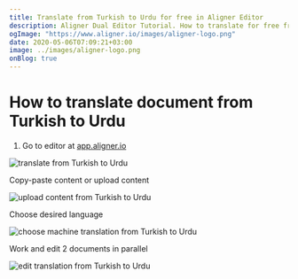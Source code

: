 ```yaml
---
title: Translate from Turkish to Urdu for free in Aligner Editor
description: Aligner Dual Editor Tutorial. How to translate for free from Turkish to Urdu. Aligner is multilingual document management platform. 
ogImage: "https://www.aligner.io/images/aligner-logo.png"
date: 2020-05-06T07:09:21+03:00
image: ../images/aligner-logo.png
onBlog: true
---
```


# How to translate document from Turkish to Urdu

1. Go to editor at [app.aligner.io](https://app.aligner.io "Aligner App web page")

![translate from Turkish to Urdu](../aligner-blank-editor.png "translate from Turkish to Urdu")

Copy-paste content or upload content

![upload content from Turkish to Urdu](../aligner-uploaded-document.png "upload content from Turkish to Urdu")

Choose desired language

![choose machine translation from Turkish to Urdu](../aligner-language-dropdown.png "choose machine translation from Turkish to Urdu")

Work and edit 2 documents in parallel

![edit translation from Turkish to Urdu](../aligner-double-sitded-editor.png "edit translation from Turkish to Urdu")

